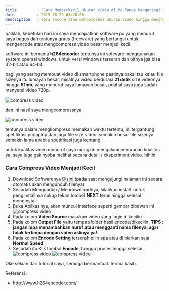 ```yaml
---
title         : "Cara Memperkecil Ukuran Video di Pc Tanpa Mengurangi Kualitas"
date          : 2019-10-26 03:20:00
description   : cara encode atau mencompress ukuran video hingga menjadi kecil, menggunakan software pc
---
```


baiklah, kebetulan hari ini saya mendapatkan software pc yang menurut saya bagus dan tentunya gratis (freeware) yang berfungsi untuk mengencode atau mengcompress video besar menjadi kecil.

software ini bernama **h264encoder** tentunya ini software menggunakan system operasi windows, untuk versi windows terserah dan bitnya jga bisa 32-bit atau 64-bit.

bagi yang sering membuat video di smartphone pastinya bakal tau kalau file sizenya itu lumayan besar, misalnya video berdurasi **21 detik** size videonya hingga **51mb**, yang menurut saya lumayan besar, pdahal saya juga sudah menyetel video 720p.

![compress video](https://zulfkr.my.id/assets/post/compress-video-1.PNG)

dan ini hasil saya mengcompressnya.

![compress video](https://zulfkr.my.id/assets/post/compress-video-2.PNG)

tentunya dalam mengkompress memakan waktu tertentu, ini tergantung spetifikasi pc/laptop dan juga file size video. semakin besar file sizenya semakin lama apabila spetifikasi juga kentang.

untuk kualitas video menurut saya mungkin mengalami penurunan kualitas ya, saya juga gak nyoba melihat secara detail / eksperiment video. hihihi

### Cara Compress Video Menjadi Kecil

1. Download Softwarenya [Disini](http://www.softsea.com/download/H-264-Encoder.html) (pada saat mengujungi halaman ini secara otomatis akan mengunduh filenya)
2. Sesudah Mengunduh / Mendownloadnya, silahkan install. untuk penginstallnya cukup tekan tombol **NEXT** terus hingga selesai menginstall.
3. Buka Aplikasinya, akan muncul interface seperti gambar dibawah ini
   ![compress video](https://zulfkr.my.id/assets/post/compress-video-3.png)
4. Pada kolom **Video Source** masukan video yang ingin di kecilin
5. Pada kolom **Output File** yaitu tempat/folder hasil encode/dikecilin, **TIPS : jangan lupa menambahkan huruf atau mengganti nama filenya, agar tidak tertimpa dengan video aslinya ya!.**
5. Pada kolom **Encode Setting** terserah pilih apa atau di biarkan saja **Normal Speed**
6. Sesudah itu Klik tombol **Encode**, tunggu proses hingga selesai.
   ![compress video](https://zulfkr.my.id/assets/post/compress-video-4.png)
   ![compress video](https://zulfkr.my.id/assets/post/compress-video-5.png)

Oke sekian dari tutorial saya, semoga bermanfaat.
terima kasih.

Referensi :
- http://www.h264encoder.com/